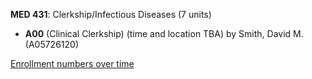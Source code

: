 **MED 431**: Clerkship/Infectious Diseases (7 units)

- **A00** (Clinical Clerkship) (time and location TBA) by Smith, David M. (A05726120)

[Enrollment numbers over time](./MED431.tsv)
